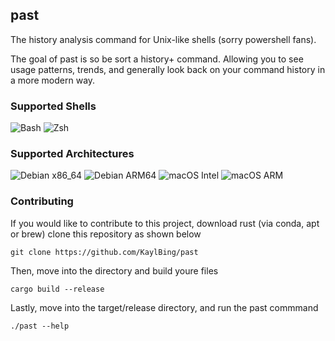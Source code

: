 ## past

The history analysis command for Unix-like shells (sorry powershell fans).

The goal of past is so be sort a history+ command. Allowing you to see usage patterns, trends, and generally look back on your
command history in a more modern way.

### **Supported Shells**
![Bash](https://img.shields.io/badge/Shell-Bash-green?logo=gnu-bash)
![Zsh](https://img.shields.io/badge/Shell-Zsh-blue?logo=zsh)

### **Supported Architectures**
![Debian x86_64](https://img.shields.io/badge/Debian-x86__64-red?logo=debian)
![Debian ARM64](https://img.shields.io/badge/Debian-ARM64-red?logo=debian)
![macOS Intel](https://img.shields.io/badge/macOS-x86__64-black?logo=apple)
![macOS ARM](https://img.shields.io/badge/macOS-ARM64-black?logo=apple)

### **Contributing**
If you would like to contribute to this project, download rust (via conda, apt or brew) clone this repository as shown below

```
git clone https://github.com/KaylBing/past 
```

Then, move into the directory and build youre files
```
cargo build --release
```

Lastly, move into the target/release directory, and run the past commmand
```
./past --help
```
